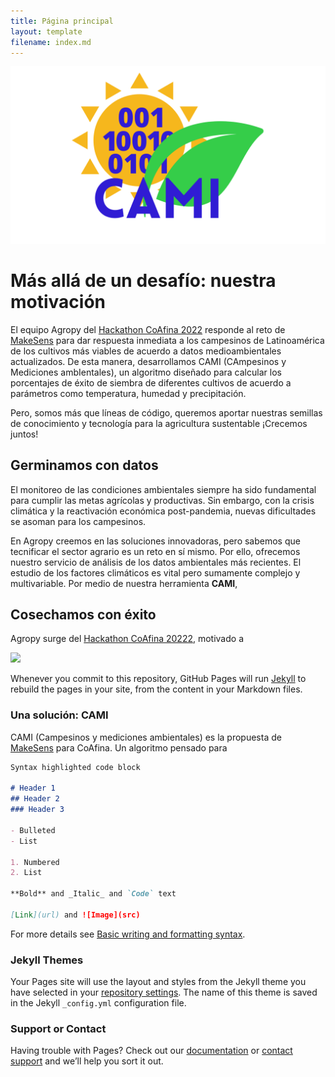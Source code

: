 ```yaml
---
title: Página principal
layout: template
filename: index.md
--- 
```


![](CAMI.png)

# Más allá de un desafío: nuestra motivación

El equipo Agropy del [Hackathon CoAfina 2022](https://laconga.redclara.net/hackathon/) responde al reto de [MakeSens](https://makesens.co/) para dar respuesta inmediata a los campesinos de Latinoamérica de los cultivos más viables de acuerdo a datos medioambientales actualizados. De esta manera, desarrollamos CAMI (CAmpesinos y Mediciones ambIentales), un algoritmo diseñado para calcular los porcentajes de éxito de siembra de diferentes cultivos de acuerdo a parámetros como temperatura, humedad y precipitación. 

Pero, somos más que líneas de código, queremos aportar nuestras semillas de conocimiento y tecnología para la agricultura sustentable ¡Crecemos juntos!

## Germinamos con datos

El monitoreo de las condiciones ambientales siempre ha sido fundamental para cumplir las metas agrícolas y productivas. Sin embargo, con la crisis climática y la reactivación económica post-pandemia, nuevas dificultades se asoman para los campesinos.

En Agropy creemos en las soluciones innovadoras, pero sabemos que tecnificar el sector agrario es un reto en sí mismo. Por ello, ofrecemos nuestro servicio de análisis de los datos ambientales más recientes. El estudio de los factores climáticos es vital pero sumamente complejo y multivariable. Por medio de nuestra herramienta **CAMI**, 



## Cosechamos con éxito

Agropy surge del [Hackathon CoAfina 20222](https://laconga.redclara.net/hackathon/), motivado a 

![](https://laconga.redclara.net/hackathon/static/media/logo-co-afina.196c0780.png)


Whenever you commit to this repository, GitHub Pages will run [Jekyll](https://jekyllrb.com/) to rebuild the pages in your site, from the content in your Markdown files.

### Una solución: CAMI

CAMI (Campesinos y mediciones ambientales) es la propuesta de [MakeSens](https://makesens.co/) para CoAfina. Un algoritmo pensado para

```markdown
Syntax highlighted code block

# Header 1
## Header 2
### Header 3

- Bulleted
- List

1. Numbered
2. List

**Bold** and _Italic_ and `Code` text

[Link](url) and ![Image](src)
```

For more details see [Basic writing and formatting syntax](https://docs.github.com/en/github/writing-on-github/getting-started-with-writing-and-formatting-on-github/basic-writing-and-formatting-syntax).

### Jekyll Themes

Your Pages site will use the layout and styles from the Jekyll theme you have selected in your [repository settings](https://github.com/ramosmaria/Reto-2-Agropy/settings/pages). The name of this theme is saved in the Jekyll `_config.yml` configuration file.

### Support or Contact

Having trouble with Pages? Check out our [documentation](https://docs.github.com/categories/github-pages-basics/) or [contact support](https://support.github.com/contact) and we’ll help you sort it out.
